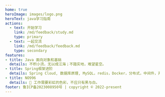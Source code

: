 ```yaml
---
home: true
heroImage: images/logo.png
heroText: java学习指南
actions:
  - text: 开始学习
    link: /md/feedback/study.md
    type: primary
  - text: 一起交流
    link: /md/feedback/feedback.md
    type: secondary
features:
- title: Java 面向对象和基础
  details: 不积小流，无以成江海；不踏实地，难望星空。
- title: Spring框架进阶
  details: Spring Cloud, 数据库原理, MySQL，redis，Docker，分布式，中间件，开源项目
- title: NO996
  details: 🌈 工作需要彩虹的色彩，不应只有黑与白。
footer: 鲁ICP备2023008950号 | copyright © 2022-present
---
```

  <CommentService/>